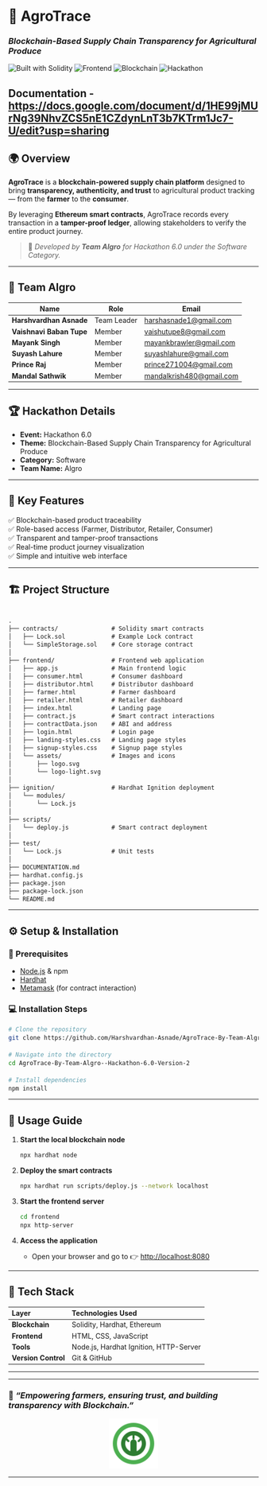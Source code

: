 # 🌾 **AgroTrace**  
### _Blockchain-Based Supply Chain Transparency for Agricultural Produce_ 

![Built with Solidity](https://img.shields.io/badge/Built%20with-Solidity-363636.svg?logo=ethereum)
![Frontend](https://img.shields.io/badge/Frontend-HTML%2C%20CSS%2C%20JavaScript-blue.svg)
![Blockchain](https://img.shields.io/badge/Blockchain-Ethereum%20%7C%20Hardhat%20%7C%20MetaMask-purple.svg)
![Hackathon](https://img.shields.io/badge/Event-Hackathon%206.0%20Version%20-orange.svg)

Documentation - https://docs.google.com/document/d/1HE99jMUrNg39NhvZCS5nE1CZdynLnT3b7KTrm1Jc7-U/edit?usp=sharing
---

## 🌍 **Overview**

**AgroTrace** is a **blockchain-powered supply chain platform** designed to bring **transparency, authenticity, and trust** to agricultural product tracking — from the **farmer** to the **consumer**.  

By leveraging **Ethereum smart contracts**, AgroTrace records every transaction in a **tamper-proof ledger**, allowing stakeholders to verify the entire product journey.

> 🚀 _Developed by **Team Algro** for Hackathon 6.0  under the Software Category._

---
## 👥 **Team Algro**

| Name                     | Role        | Email                                                       | 
| ------------------------ | ----------- | ----------------------------------------------------------- | 
| **Harshvardhan Asnade**  | Team Leader | [harshasnade1@gmail.com](mailto:harshasnade1@gmail.com)     | 
| **Vaishnavi Baban Tupe** | Member      | [vaishutupe8@gmail.com](mailto:vaishutupe8@gmail.com)       | 
| **Mayank Singh**         | Member      | [mayankbrawler@gmail.com](mailto:mayankbrawler@gmail.com)   | 
| **Suyash Lahure**        | Member      | [suyashlahure@gmail.com](mailto:suyashlahure@gmail.com)     | 
| **Prince Raj**           | Member      | [prince271004@gmail.com](mailto:prince271004@gmail.com)     | 
| **Mandal Sathwik**       | Member      | [mandalkrish480@gmail.com](mailto:mandalkrish480@gmail.com) | 

---

## 🏆 **Hackathon Details**

* **Event:** Hackathon 6.0
* **Theme:** Blockchain-Based Supply Chain Transparency for Agricultural Produce
* **Category:** Software
* **Team Name:** Algro
---

## 🧩 **Key Features**

✅ Blockchain-based product traceability  
✅ Role-based access (Farmer, Distributor, Retailer, Consumer)  
✅ Transparent and tamper-proof transactions  
✅ Real-time product journey visualization  
✅ Simple and intuitive web interface  

---

## 🏗️ **Project Structure**

```

.
├── contracts/               # Solidity smart contracts
│   ├── Lock.sol             # Example Lock contract
│   └── SimpleStorage.sol    # Core storage contract
│
├── frontend/                # Frontend web application
│   ├── app.js               # Main frontend logic
│   ├── consumer.html        # Consumer dashboard
│   ├── distributor.html     # Distributor dashboard
│   ├── farmer.html          # Farmer dashboard
│   ├── retailer.html        # Retailer dashboard
│   ├── index.html           # Landing page
│   ├── contract.js          # Smart contract interactions
│   ├── contractData.json    # ABI and address
│   ├── login.html           # Login page
│   ├── landing-styles.css   # Landing page styles
│   ├── signup-styles.css    # Signup page styles
│   └── assets/              # Images and icons
│       ├── logo.svg
│       └── logo-light.svg
│
├── ignition/                # Hardhat Ignition deployment
│   └── modules/
│       └── Lock.js
│
├── scripts/
│   └── deploy.js            # Smart contract deployment
│
├── test/
│   └── Lock.js              # Unit tests
│
├── DOCUMENTATION.md
├── hardhat.config.js
├── package.json
├── package-lock.json
└── README.md

````

---

## ⚙️ **Setup & Installation**

### 🧠 Prerequisites
- [Node.js](https://nodejs.org/) & npm  
- [Hardhat](https://hardhat.org/)  
- [Metamask](https://metamask.io/) (for contract interaction)

### 💻 Installation Steps

```bash
# Clone the repository
git clone https://github.com/Harshvardhan-Asnade/AgroTrace-By-Team-Algro--Hackathon-6.0-Version-2.git

# Navigate into the directory
cd AgroTrace-By-Team-Algro--Hackathon-6.0-Version-2

# Install dependencies
npm install
````

---

## 🚀 **Usage Guide**

1. **Start the local blockchain node**

   ```bash
   npx hardhat node
   ```

2. **Deploy the smart contracts**

   ```bash
   npx hardhat run scripts/deploy.js --network localhost
   ```

3. **Start the frontend server**

   ```bash
   cd frontend
   npx http-server
   ```

4. **Access the application**

   * Open your browser and go to 👉 [http://localhost:8080](http://localhost:8080)

---

## 🧠 **Tech Stack**

| Layer               | Technologies Used                      |
| :------------------ | :------------------------------------- |
| **Blockchain**      | Solidity, Hardhat, Ethereum            |
| **Frontend**        | HTML, CSS, JavaScript                  |
| **Tools**           | Node.js, Hardhat Ignition, HTTP-Server |
| **Version Control** | Git & GitHub                           |

---


 

---

### 🌟 *“Empowering farmers, ensuring trust, and building transparency with Blockchain.”*

<p align="center">
  <img src="frontend/assets/logo.svg" width="100" alt="AgroTrace Logo">
</p>

---

```

